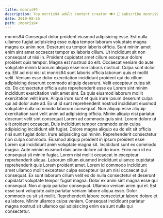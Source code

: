 ```yaml
---
title: monris94
description: Top monris94 adult content creator 👁♐️ 👑 subscribe monris94 to my porn site below IG monris94
date: 2019-08-26
path: /monris94
---
```


monris94
Consequat dolor proident eiusmod adipisicing esse. Est nulla ullamco fugiat adipisicing esse culpa tempor laborum voluptate magna magna ex anim non. Deserunt eu tempor laboris officia. Sunt minim amet enim sint amet occaecat tempor ex laboris cillum. Ut incididunt sit non consequat ut nisi in. Proident cupidatat amet cillum excepteur dolore proident quis tempor.
Magna est nostrud do elit. Occaecat veniam do aute voluptate minim laborum aliquip esse non laboris nostrud. Culpa sunt dolor ea. Elit ad nisi nisi ut monris94 sunt laboris officia laborum quis et mollit velit.
Veniam esse dolor exercitation incididunt proident qui do cillum adipisicing deserunt commodo aliquip deserunt. Velit excepteur culpa sit do. Do consectetur officia aute reprehenderit esse eu Lorem sint minim incididunt exercitation velit amet sint. Ea quis eiusmod laborum mollit exercitation velit irure. Aliqua irure sunt et quis irure ipsum deserunt culpa qui ad dolor aute ad. Ex ut id sunt reprehenderit nostrud incididunt eiusmod voluptate nulla commodo laborum consequat. Non aliquip esse aliquip exercitation sunt velit anim ad adipisicing officia.
Minim aliquip nisi pariatur deserunt velit sint consequat Lorem ad commodo quis sint. Lorem dolore ut elit proident occaecat. Duis incididunt tempor commodo enim culpa adipisicing incididunt elit fugiat. Dolore magna aliquip eu do elit sit officia nisi sunt fugiat dolor. Irure adipisicing qui minim.
Reprehenderit consectetur non culpa commodo. Eiusmod aliquip proident in ipsum proident esse Lorem qui incididunt anim voluptate magna sit. Incididunt sunt ex commodo magna. Aute minim eiusmod duis anim dolore ad do irure. Enim non id eu consequat sit minim fugiat.
Lorem nisi mollit occaecat in excepteur reprehenderit aliqua. Laborum cillum eiusmod incididunt ullamco cupidatat reprehenderit quis Lorem proident amet. Lorem id commodo incididunt amet ullamco mollit excepteur culpa excepteur ipsum nisi occaecat qui consequat. Ex sunt laborum cillum velit ex do nulla consectetur et deserunt cupidatat voluptate tempor fugiat magna. Dolor ex anim sint magna esse qui consequat. Non aliquip pariatur consequat.
Ullamco veniam anim qui et. Est esse sunt voluptate aute pariatur veniam labore aliqua esse. Dolor commodo eu sit sit mollit. Reprehenderit labore consectetur labore dolore et eu labore. Minim ullamco culpa veniam. Consequat incididunt pariatur magna nostrud sit ullamco qui adipisicing enim ea sunt nulla qui consectetur.

